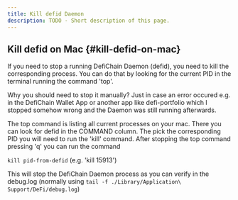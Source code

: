 ```yaml
---
title: Kill defid Daemon
description: TODO - Short description of this page.
---
```


## Kill defid on Mac {#kill-defid-on-mac}

If you need to stop a running DefiChain Daemon (defid), you need to kill the corresponding process. You can do that by looking for the current PID in the terminal running the command 'top'.

Why you should need to stop it manually? Just in case an error occured e.g. in the DefiChain Wallet App or another app like defi-portfolio which I stopped somehow wrong and the Daemon was still running afterwards.

The top command is listing all current processes on your mac. There you can look for defid in the COMMAND column. The pick the corresponding PID you will need to run the 'kill' command. After stopping the top command pressing 'q' you can run the command

`kill pid-from-defid` (e.g. 'kill 15913')

This will stop the DefiChain Daemon process as you can verify in the debug.log (normally using `tail -f ./Library/Application\ Support/DeFi/debug.log`)
